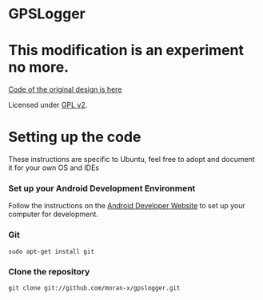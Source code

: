 GPSLogger
=========

This modification is an experiment no more.
=========

[Code of the original design is here](http://mendhak.github.com/gpslogger/)

Licensed under [GPL v2](http://www.gnu.org/licenses/gpl-2.0.html).


Setting up the code
=========

These instructions are specific to Ubuntu, feel free to adopt and document it for your own OS and IDEs

### Set up your Android Development Environment

Follow the instructions on the [Android Developer Website](http://developer.android.com/sdk/installing/index.html) to set up your computer for development.

### Git

    sudo apt-get install git

### Clone the repository

    git clone git://github.com/moran-x/gpslogger.git

